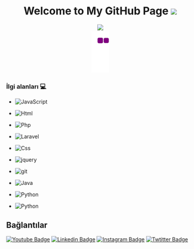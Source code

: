 <h1 align="center">
  Welcome to My GitHub Page
  <img src="https://media.giphy.com/media/hvRJCLFzcasrR4ia7z/giphy.gif" width="28">
</h1>


<div  align="center"> <img src="https://activity-graph.herokuapp.com/graph?username=ddozgur&theme=xcode" /></div>

<!---<div  align="center"> <img src="https://github.com/ddozgur/ddozgur/blob/output/github-contribution-grid-snake.gif" /></div>  --->
<div  align="center"> <img src="https://github.com/ddozgur/ddozgur/blob/output/github-contribution-grid-snake.gif" /></div>




### İlgi alanları 💻
- ![JavaScript](https://img.shields.io/badge/-JavaScript-%23F7DF1C?style=flat-square&logo=javascript&logoColor=000000&labelColor=%23F7DF1C&color=%23F7DF1C)
- ![Html](https://img.shields.io/badge/-Html-%23F7DF1C?style=flat-square&logo=html&logoColor=000000&labelColor=%grey&color=red)
- ![Php](https://img.shields.io/badge/-PHP-%23F7DF1C?style=flat-square&logo=Php&logoColor=ffffff&labelColor=blue&color=blue)
- ![Laravel](https://img.shields.io/badge/-Laravel-%23F7DF1C?style=flat-square&logo=Laravel&logoColor=000000&labelColor=%red&color=red)
- ![Css](https://img.shields.io/badge/-Css-%23F7DF1C?style=flat-square&logo=css&logoColor=ffffff&labelColor=yellow&color=yellow)
- ![jquery](https://img.shields.io/badge/-jquery-339933?style=flat-square&logo=jquery&logoColor=ffffff)
- ![git](https://img.shields.io/badge/-git-%23F7DF1C?style=flat-square&logo=git&logoColor=ffffff&labelColor=red&color=red)

- ![Java](https://img.shields.io/badge/-Java-%23F7DF1C?style=flat-square&logo=Java&logoColor=ffffff&labelColor=lightblue&color=red)
- ![Python](https://img.shields.io/badge/-Python-%23F7DF1C?style=flat-square&logo=Python&logoColor=ffffff&labelColor=blue&color=%23F7DF1C)
- ![Python](https://img.shields.io/badge/-C-%23F7DF1C?style=flat-square&logo=C&logoColor=ffffff&labelColor=blue&color=blue)



## Bağlantılar
[![Youtube Badge](https://img.shields.io/badge/-Youtube-FF0000?style=flat-square&labelColor=FF0000&logo=youtube&logoColor=white&link=https://www.youtube.com/)](https://www.youtube.com/channel/UC54rm73ciozlEU4D8fLICOg) 
[![Linkedin Badge](https://img.shields.io/badge/-LinkedIn-blue?style=flat-square&logo=Linkedin&logoColor=white&link=https://https://www.linkedin.com/in/ozgurduzenli/)](https://www.linkedin.com/in/ozgurduzenli/)
[![Instagram Badge](https://img.shields.io/badge/-Instagram-blue?style=flat-square&logo=Instagram&logoColor=white&link=https://www.instagram.com/ozgur_duzenli/)](https://www.instagram.com/ozgur_duzenli/)
[![Twtitter Badge](https://img.shields.io/badge/-Twitter-blue?style=flat-square&logo=Twitter&logoColor=white&link=https://https://twitter.com/OzgurDuzenli)](https://twitter.com/OzgurDuzenli)
